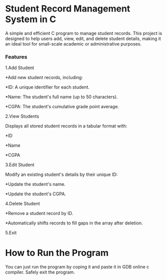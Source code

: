 # Student Record Management System in C
A simple and efficient C program to manage student records. This project is designed to help users add, view, edit, and delete student details, making it an ideal tool for small-scale academic or administrative purposes.

<h3>Features</h3>
1.Add Student

   *Add new student records, including:

   *ID: A unique identifier for each student.

   *Name: The student's full name (up to 50 characters).
 
   *CGPA: The student's cumulative grade point average.

2.View Students

Displays all stored student records in a tabular format with:

   *ID

   *Name

   *CGPA

3.Edit Student

Modify an existing student's details by their unique ID:

   *Update the student's name.

   *Update the student's CGPA.

4.Delete Student

   *Remove a student record by ID.

   *Automatically shifts records to fill gaps in the array after deletion.

5.Exit

# How to Run the Program
You  can just run the program by coping it and paste it in GDB online c compiler.
Safely exit the program.
